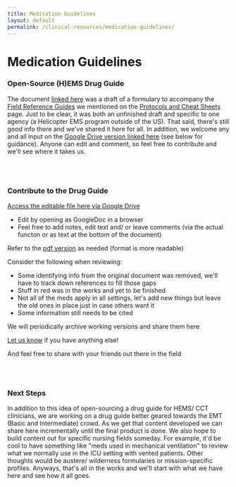 ```yaml
---
title: Medication Guidelines
layout: default
permalink: /clinical-resources/medication-guidelines/
---
```


# Medication Guidelines

### Open-Source (H)EMS Drug Guide

The document [linked here](https://archive.org/download/clinical-guides/%28H%29EMS%20Drug%20Guide%20-%20Redacted%20Original%20with%20Links.pdf) was a draft of a formulary to accompany the [Field Reference Guides](https://archive.org/download/clinical-guides/Field%20Reference%20Guides%20Draft%20with%20Links.pdf) we mentioned on the [Protocols and Cheat Sheets](https://www.rykerrmedical.com/clinical-resources/protocols-and-cheat-sheets/) page. Just to be clear, it was both an unfinished draft and specific to one agency (a Helicopter EMS program outside of the US).  That said, there's still good info there and we've shared it here for all.  In addition, we welcome any and all input on the [Google Drive version linked here](https://drive.google.com/file/d/17Luv2U9WXuZIsrFN4--KZCttVw41A8Y1/view?usp=sharing) (see below for guidance).  Anyone can edit and comment, so feel free to contribute and we'll see where it takes us. 

<br><br>

### Contribute to the Drug Guide

[Access the editable file here via Google Drive](https://drive.google.com/file/d/17Luv2U9WXuZIsrFN4--KZCttVw41A8Y1/view?usp=sharing)
- Edit by opening as GoogleDoc in a browser
- Feel free to add notes, edit text and/ or leave comments (via the actual functon or as text at the bottom of the document)

Refer to the [pdf version](https://archive.org/download/clinical-guides/%28H%29EMS%20Drug%20Guide%20-%20Redacted%20Original%20with%20Links.pdf) as needed (format is more readable)

Consider the following when reviewing:
- Some identifying info from the original document was removed, we'll have to track down references to fill those gaps
- Stuff in red was in the works and yet to be finished
- Not all of the meds apply in all settings, let's add new things but leave the old ones in place just in case others want it
- Some information still needs to be cited

We will periodically archive working versions and share them here

[Let us know](https://www.rykerrmedical.com/talk-to-us/) if you have anything else!

And feel free to share with your friends out there in the field

<br><br>

### Next Steps

In addition to this idea of open-sourcing a drug guide for HEMS/ CCT clinicians, we are working on a drug guide better geared towards the EMT (Basic and Intermediate) crowd.  As we get that content developed we can share here incrementally until the final product is done.  We also hope to build content out for specific nursing fields someday.  For example, it'd be cool to have something like "meds used in mechanical ventilation" to review what we normally use in the ICU setting with vented patients.  Other thoughts would be austere/ wilderness formularies or mission-specific profiles.  Anyways, that's all in the works and we'll start with what we have here and see how it all goes.
